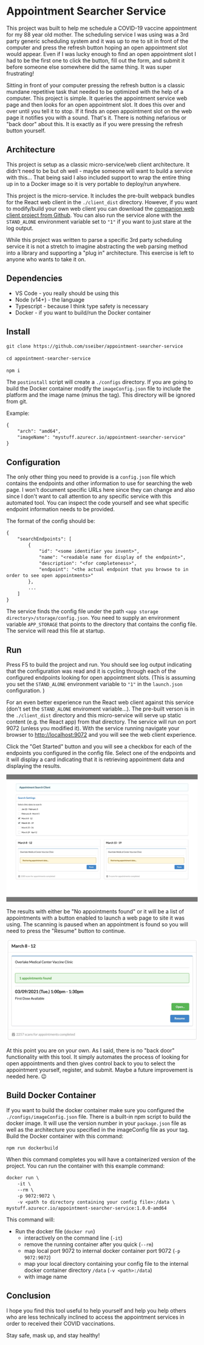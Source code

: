 # Appointment Searcher Service
This project was built to help me schedule a COVID-19 vaccine appointment for my 88 year old mother. The scheduling service I was using was a 3rd party generic scheduling system and it was up to me to sit in front of the computer and press the refresh button hoping an open appointment slot would appear. Even if I was lucky enough to find an open appointment slot I had to be the first one to click the button, fill out the form, and submit it before someone else somewhere did the same thing. It was super frustrating!

Sitting in front of your computer pressing the refresh button is a classic mundane repetitive task that needed to be optimized with the help of a computer. This project is simple. It queries the appointment service web page and then looks for an open appointment slot. It does this over and over until you tell it to stop. If it finds an open appointment slot on the web page it notifies you with a sound. That's it. There is nothing nefarious or "back door" about this. It is exactly as if you were pressing the refresh button yourself.

## Architecture
This project is setup as a classic micro-service/web client architecture. It didn't need to be but oh well - maybe someone will want to build a service with this... That being said I also included support to wrap the entire thing up in to a Docker image so it is very portable to deploy/run anywhere.

This project is the micro-service. It includes the pre-built webpack bundles for the React web client in the `./client_dist` directory. However, if you want to modify/build your own web client you can download the [companion web client project from Github](https://github.com/sseiber/appointment-searcher-client). You can also run the service alone with the `STAND_ALONE` environment variable set to `"1"` if you want to just stare at the log output.

While this project was written to parse a specific 3rd party scheduling service it is not a stretch to imagine abstracting the web parsing method into a library and supporting a "plug in" architecture. This exercise is left to anyone who wants to take it on.

## Dependencies
* VS Code - you really should be using this
* Node (v14+) - the language
* Typescript - because I think type safety is necessary
* Docker - if you want to build/run the Docker container

## Install
```
git clone https://github.com/sseiber/appointment-searcher-service

cd appointment-searcher-service

npm i
```
The `postinstall` script will create a `./configs` directory. If you are going to build the Docker container modify the `imageConfig.json` file to include the platform and the image name (minus the tag). This directory will be ignored from git.

Example:
```
{
    "arch": "amd64",
    "imageName": "mystuff.azurecr.io/appointment-searcher-service"
}
```

## Configuration
The only other thing you need to provide is a `config.json` file which contains the endpoints and other information to use for searching the web page. I won't document specific URLs here since they can change and also since I don't want to call attention to any specific service with this automated tool. You can inspect the code yourself and see what specific endpoint information needs to be provided.

The format of the config should be:
```
{
    "searchEndpoints": [
        {
            "id": "<some identifier you invent>",
            "name": "<readable name for display of the endpoint>",
            "description": "<for completeness>",
            "endpoint": "<the actual endpoint that you browse to in order to see open appointments>"
        },
        ...
    ]
}
```

The service finds the config file under the path `<app storage directory>/storage/config.json`. You need to supply an environment variable `APP_STORAGE` that points to the directory that contains the config file. The service will read this file at startup.

## Run
Press F5 to build the project and run. You should see log output indicating that the configuration was read and it is cycling through each of the configured endpoints looking for open appointment slots. (This is assuming you set the `STAND_ALONE` environment variable to `"1"` in the `launch.json` configuration. )

For an even better experience run the React web client against this service (don't set the `STAND_ALONE` enviroment variable...). The pre-built verson is in the `./client_dist` directory and this micro-service will serve up static content (e.g. the React app) from that directory. The service will run on port 9072 (unless you modified it). With the service running navigate your browser to [http://localhost:9072](http://localhost:9072) and you will see the web client experience.

Click the "Get Started" button and you will see a checkbox for each of the endpoints you configured in the config file. Select one of the endpoints and it will display a card indicating that it is retrieving appointment data and displaying the results.

![Selected endpoint](/docs/running.jpeg)

The results with either be "No appointments found" or it will be a list of appointments with a button enabled to launch a web page to site it was using. The scanning is paused when an appointment is found so you will need to press the "Resume" button to continue.

<img alt="Open appointment found" src="https://github.com/sseiber/appointment-searcher-service/blob/master/docs/appointment.jpeg" width="600">

At this point you are on your own. As I said, there is no "back door" functionality with this tool. It simply automates the process of looking for open appointments and then gives control back to you to select the appointment yourself, register, and submit. Maybe a future improvement is needed here. 😉

## Build Docker Container
If you want to build the docker container make sure you configured the `./configs/imageConfig.json` file. There is a built-in npm script to build the docker image. It will use the version number in your `package.json` file as well as the architecture you specified in the imageConfig file as your tag. Build the Docker container with this command:
```
npm run dockerbuild
```
When this command completes you will have a containerized version of the project. You can run the container with this example command:
```
docker run \
	-it \
	--rm \
	-p 9072:9072 \
	-v <path to directory containing your config file>:/data \
mystuff.azurecr.io/appointment-searcher-service:1.0.0-amd64
```
This command will:
* Run the docker file (`docker run`)
  * interactively on the command line (`-it`)
  * remove the running container after you quick (`--rm`)
  * map local port 9072 to internal docker container port 9072 (`-p 9072:9072`)
  * map your local directory containing your config file to the internal docker container directory `/data` (`-v <path>:/data`)
  * with image name

## Conclusion
I hope you find this tool useful to help yourself and help you help others who are less technically inclined to access the appointment services in order to received their COVID vaccinations.

Stay safe, mask up, and stay healthy!
